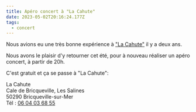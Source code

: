 ```yaml
---
title: Apéro concert à "La Cahute"
date: 2023-05-02T20:16:24.177Z
tags:
  - concert
---
```


Nous avions eu une très bonne expérience à ["La Cahute"](https://www.facebook.com/lacahuterestorapide/?locale=fr_FR) il y a deux ans.

Nous avons le plaisir d'y retourner cet été, pour à nouveau réaliser un apéro concert, à partir de 20h.

C'est gratuit et ça se passe à "La Cahute":

La Cahute\
Cale de Bricqueville, Les Salines\
50290 Bricqueville-sur-Mer\
Tél : [06 04 03 68 55](tel:+33604036855)
